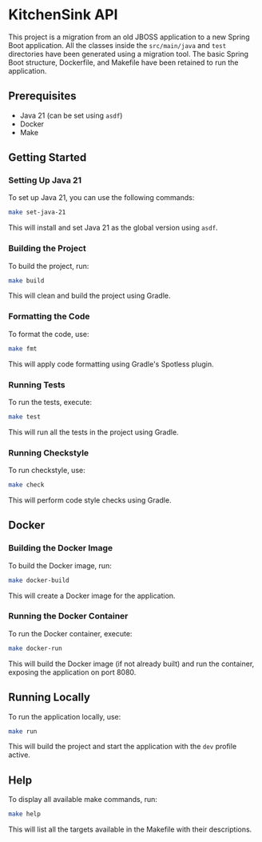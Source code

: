 # KitchenSink API

This project is a migration from an old JBOSS application to a new Spring Boot application. All the classes inside the `src/main/java` and `test` directories have been generated using a migration tool. The basic Spring Boot structure, Dockerfile, and Makefile have been retained to run the application.

## Prerequisites

- Java 21 (can be set using `asdf`)
- Docker
- Make

## Getting Started

### Setting Up Java 21

To set up Java 21, you can use the following commands:

```bash
make set-java-21
```

This will install and set Java 21 as the global version using `asdf`.

### Building the Project

To build the project, run:

```bash
make build
```

This will clean and build the project using Gradle.

### Formatting the Code

To format the code, use:

```bash
make fmt
```

This will apply code formatting using Gradle's Spotless plugin.

### Running Tests

To run the tests, execute:

```bash
make test
```

This will run all the tests in the project using Gradle.

### Running Checkstyle

To run checkstyle, use:

```bash
make check
```

This will perform code style checks using Gradle.

## Docker

### Building the Docker Image

To build the Docker image, run:

```bash
make docker-build
```

This will create a Docker image for the application.

### Running the Docker Container

To run the Docker container, execute:

```bash
make docker-run
```

This will build the Docker image (if not already built) and run the container, exposing the application on port 8080.

## Running Locally

To run the application locally, use:

```bash
make run
```

This will build the project and start the application with the `dev` profile active.

## Help

To display all available make commands, run:

```bash
make help
```

This will list all the targets available in the Makefile with their descriptions.
